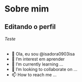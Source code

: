 # Sobre mim

## Editando o perfil

###### Teste

- 👋 Ola, eu sou @isadora0903isa
- 👀 I’m interest  em  aprender
- 🌱 I’m currently learning ...
- 💞️ I’m looking to collaborate on ...
- 📫 How to reach me ...

